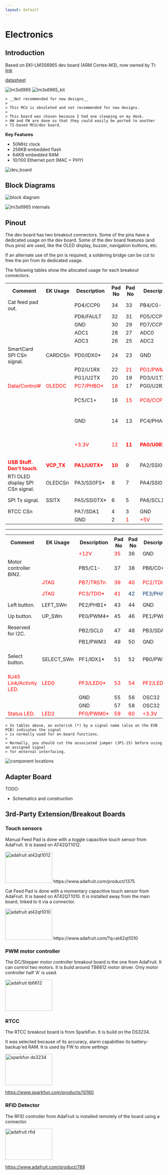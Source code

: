 ```yaml
---
layout: default
---
```


# Electronics

## Introduction

Based on EKI-LM3S6965 dev board (ARM Cortex-M3), now owned by TI: [link](http://www.ti.com/product/LM3S6965)

[datasheet](http://www.ti.com/lit/ug/spmu029a/spmu029a.pdf)

![lm3s6965](./images/LM3S6965.jpg)
![lm3s6965_kit](./images/lm3s6965_kit.jpg)

    > __Not recommended for new designs__
    >
    > This MCU is obsoleted and not recommended for new designs.
    >
    > This board was chosen because I had one sleeping on my desk.
    > HW and FW are done so that they could easily be ported to another
    > TI-based MCU/dev board.

__Key Features__
*  50MHz clock
*  256KB embedded flash
*  64KB embedded RAM
*  10/100 Ethernet port (MAC + PHY)

![dev_board](./images/ek-lm3s8962_fig.1.jpg)

## Block Diagrams

![block diagram](./images/lm3s6965ek_block_diagram.png)

![lm3s6965 internals](./images/custom_diagram_1_LM3S6965.gif)

## Pinout

The dev board has two breakout connectors. Some of the pins have a dedicated usage on the dev board. Some of the dev board features (and thus pins) are used, like the OLED display, buzzer, navigation buttons, etc.

If an alternate use of the pin is required, a soldering bridge can be cut to free the pin from its dedicated usage.

The following tables show the allocated usage for each breakout connectors.

<table class="confluenceTable"><colgroup><col/> <col/> <col/> <col/> <col/> <col/> <col/><col/></colgroup><tbody><tr><th class="confluenceTh">Comment</th><th class="confluenceTh">EK Usage</th><th class="confluenceTh">Description</th><th class="confluenceTh">Pad No</th><th class="confluenceTh">Pad No</th><th class="confluenceTh">Description</th><th class="confluenceTh">EK Usage</th><th class="confluenceTh">Comment</th></tr><tr><td class="confluenceTd">Cat feed pad out.</td><td class="confluenceTd"><br/></td><td class="confluenceTd">PD4/CCP0</td><td class="confluenceTd">34</td><td class="confluenceTd">33</td><td class="confluenceTd">PB4/C0-</td><td class="confluenceTd"><br/></td><td class="confluenceTd"><br/></td></tr><tr><td class="confluenceTd"><br/></td><td class="confluenceTd"><br/></td><td class="confluenceTd">PD6/FAULT</td><td class="confluenceTd">32</td><td class="confluenceTd">31</td><td class="confluenceTd">PD5/CCP2</td><td class="confluenceTd"><br/></td><td class="confluenceTd"><br/></td></tr><tr><td class="highlight-grey confluenceTd" data-highlight-colour="grey"> </td><td class="highlight-grey confluenceTd" data-highlight-colour="grey"> </td><td class="highlight-grey confluenceTd" data-highlight-colour="grey">GND</td><td class="highlight-grey confluenceTd" data-highlight-colour="grey">30</td><td class="confluenceTd">29</td><td class="confluenceTd">PD7/CCP1</td><td class="confluenceTd"><br/></td><td class="confluenceTd"><br/></td></tr><tr><td class="confluenceTd"><br/></td><td class="confluenceTd"><br/></td><td class="confluenceTd">ADC1</td><td class="confluenceTd">28</td><td class="confluenceTd">27</td><td class="confluenceTd">ADC0</td><td class="confluenceTd"><br/></td><td class="confluenceTd"><br/></td></tr><tr><td class="confluenceTd"><br/></td><td class="confluenceTd"><br/></td><td class="confluenceTd">ADC3</td><td class="confluenceTd">26</td><td class="confluenceTd">25</td><td class="confluenceTd">ADC2</td><td class="confluenceTd"><br/></td><td class="confluenceTd"><br/></td></tr><tr><td class="highlight-blue confluenceTd" data-highlight-colour="blue">SmartCard SPI CSn signal.</td><td class="highlight-blue confluenceTd" data-highlight-colour="blue">CARDCSn</td><td class="highlight-blue confluenceTd" data-highlight-colour="blue">PD0/IDX0*</td><td class="highlight-blue confluenceTd" data-highlight-colour="blue">24</td><td class="highlight-grey confluenceTd" data-highlight-colour="grey">23</td><td class="highlight-grey confluenceTd" data-highlight-colour="grey">GND</td><td class="highlight-grey confluenceTd" data-highlight-colour="grey"> </td><td class="highlight-grey confluenceTd" data-highlight-colour="grey"> </td></tr><tr><td class="confluenceTd"><br/></td><td class="confluenceTd"><br/></td><td class="confluenceTd">PD2/U1RX</td><td class="confluenceTd">22</td><td class="confluenceTd"><span style="color: rgb(255,0,0);">21</span></td><td class="confluenceTd"><span style="color: rgb(255,0,0);">PD1/PWM1*</span></td><td class="confluenceTd"><span style="color: rgb(255,0,0);">SOUND</span></td><td class="confluenceTd"><span style="color: rgb(255,0,0);">Speaker.</span></td></tr><tr><td class="confluenceTd"><br/></td><td class="confluenceTd"><br/></td><td class="confluenceTd">PG1/U2TX</td><td class="confluenceTd">20</td><td class="confluenceTd">19</td><td class="confluenceTd">PD3/U1TX</td><td class="confluenceTd"><br/></td><td class="confluenceTd"><br/></td></tr><tr><td class="confluenceTd"><span style="color: rgb(255,0,0);">Data/Control#</span></td><td class="confluenceTd"><span style="color: rgb(255,0,0);">OLEDDC</span></td><td class="confluenceTd"><span style="color: rgb(255,0,0);">PC7/PHBO*</span></td><td class="confluenceTd"><span style="color: rgb(255,0,0);">18</span></td><td class="confluenceTd">17</td><td class="confluenceTd">PG0/U2RX</td><td class="confluenceTd"><br/></td><td class="confluenceTd"><br/></td></tr><tr><td class="confluenceTd"><br/></td><td class="confluenceTd"><br/></td><td class="confluenceTd">PC5/C1+</td><td class="confluenceTd">16</td><td class="confluenceTd"><span style="color: rgb(255,0,0);">15</span></td><td class="confluenceTd"><span style="color: rgb(255,0,0);">PC6/CCP3*</span></td><td class="confluenceTd"><span style="color: rgb(255,0,0);">EN+15V</span></td><td class="confluenceTd"><span style="color: rgb(255,0,0);">OLED +15V enable.</span></td></tr><tr><td class="highlight-grey confluenceTd" data-highlight-colour="grey"> </td><td class="highlight-grey confluenceTd" data-highlight-colour="grey"> </td><td class="highlight-grey confluenceTd" data-highlight-colour="grey">GND</td><td class="highlight-grey confluenceTd" data-highlight-colour="grey">14</td><td class="confluenceTd">13</td><td class="confluenceTd">PC4/PHA0</td><td class="confluenceTd"><br/></td><td class="confluenceTd">Manual feed pad out.</td></tr><tr><td class="highlight-red confluenceTd" data-highlight-colour="red"><span style="color: rgb(255,0,0);"> </span></td><td class="highlight-red confluenceTd" data-highlight-colour="red"><span style="color: rgb(255,0,0);"> </span></td><td class="highlight-red confluenceTd" data-highlight-colour="red"><span style="color: rgb(255,0,0);">+3.3V</span></td><td class="highlight-red confluenceTd" data-highlight-colour="red"><span style="color: rgb(255,0,0);">12</span></td><td class="confluenceTd"><strong><span style="color: rgb(255,0,0);">11</span></strong></td><td class="confluenceTd"><strong><span style="color: rgb(255,0,0);">PA0/U0RX*</span></strong></td><td class="confluenceTd"><strong><span style="color: rgb(255,0,0);">VCP_RX</span></strong></td><td class="confluenceTd"><strong><span style="color: rgb(255,0,0);">USB Stuff. Don't touch.</span></strong></td></tr><tr><td class="confluenceTd"><span style="color: rgb(255,0,0);"><strong>USB Stuff. Don't touch.</strong></span></td><td class="confluenceTd"><span style="color: rgb(255,0,0);"><strong>VCP_TX</strong></span></td><td class="confluenceTd"><span style="color: rgb(255,0,0);"><strong>PA1/U0TX*</strong></span></td><td class="confluenceTd"><span style="color: rgb(255,0,0);"><strong>10</strong></span></td><td class="highlight-blue confluenceTd" data-highlight-colour="blue">9</td><td class="highlight-blue confluenceTd" data-highlight-colour="blue">PA2/SSI0CLK*</td><td class="highlight-blue confluenceTd" data-highlight-colour="blue">SSICLK</td><td class="highlight-blue confluenceTd" data-highlight-colour="blue">SPI Clock signal.</td></tr><tr><td class="highlight-blue confluenceTd" data-highlight-colour="blue">RTI OLED display SPI CSn signal.</td><td class="highlight-blue confluenceTd" data-highlight-colour="blue">OLEDCSn</td><td class="highlight-blue confluenceTd" data-highlight-colour="blue">PA3/SS0FS*</td><td class="highlight-blue confluenceTd" data-highlight-colour="blue">8</td><td class="highlight-blue confluenceTd" data-highlight-colour="blue">7</td><td class="highlight-blue confluenceTd" data-highlight-colour="blue">PA4/SSI0RX*</td><td class="highlight-blue confluenceTd" data-highlight-colour="blue">SSIRX</td><td class="highlight-blue confluenceTd" data-highlight-colour="blue">SPI Rx signal.</td></tr><tr><td class="highlight-blue confluenceTd" data-highlight-colour="blue">SPI Tx signal.</td><td class="highlight-blue confluenceTd" data-highlight-colour="blue">SSITX</td><td class="highlight-blue confluenceTd" data-highlight-colour="blue">PA5/SSI0TX*</td><td class="highlight-blue confluenceTd" data-highlight-colour="blue">6</td><td class="confluenceTd">5</td><td class="confluenceTd">PA6/SCL1</td><td class="confluenceTd"> </td><td class="confluenceTd">RTCC SQW.</td></tr><tr><td class="confluenceTd">RTCC CSn</td><td class="confluenceTd"> </td><td class="confluenceTd">PA7/SDA1</td><td class="confluenceTd">4</td><td class="highlight-grey confluenceTd" data-highlight-colour="grey">3</td><td class="highlight-grey confluenceTd" data-highlight-colour="grey">GND</td><td class="highlight-grey confluenceTd" data-highlight-colour="grey"> </td><td class="highlight-grey confluenceTd" data-highlight-colour="grey"> </td></tr><tr><td class="highlight-grey confluenceTd" data-highlight-colour="grey"> </td><td class="highlight-grey confluenceTd" data-highlight-colour="grey"> </td><td class="highlight-grey confluenceTd" data-highlight-colour="grey">GND</td><td class="highlight-grey confluenceTd" data-highlight-colour="grey">2</td><td class="highlight-red confluenceTd" data-highlight-colour="red"><span style="color: rgb(255,0,0);">1</span></td><td class="highlight-red confluenceTd" data-highlight-colour="red"><span style="color: rgb(255,0,0);">+5V</span></td><td class="highlight-red confluenceTd" data-highlight-colour="red"><span style="color: rgb(255,0,0);"> </span></td><td class="highlight-red confluenceTd" data-highlight-colour="red"><span style="color: rgb(255,0,0);"> </span></td></tr></tbody></table>

* * *
    
<table class="confluenceTable"><colgroup><col/> <col/> <col/> <col/> <col/> <col/> <col/><col/></colgroup><tbody><tr><th class="confluenceTh">Comment</th><th class="confluenceTh">EK Usage</th><th class="confluenceTh">Description</th><th class="confluenceTh">Pad No</th><th class="confluenceTh">Pad No</th><th class="confluenceTh">Description</th><th class="confluenceTh">EK Usage</th><th class="confluenceTh">Comment</th></tr><tr><td class="highlight-red confluenceTd" data-highlight-colour="red"><span style="color: rgb(255,0,0);"> </span></td><td class="highlight-red confluenceTd" data-highlight-colour="red"><span style="color: rgb(255,0,0);"> </span></td><td class="highlight-red confluenceTd" data-highlight-colour="red"><span style="color: rgb(255,0,0);">+12V</span></td><td class="highlight-red confluenceTd" data-highlight-colour="red"><span style="color: rgb(255,0,0);">35</span></td><td class="highlight-grey confluenceTd" data-highlight-colour="grey">36</td><td class="highlight-grey confluenceTd" data-highlight-colour="grey">GND</td><td class="highlight-grey confluenceTd" data-highlight-colour="grey"> </td><td class="highlight-grey confluenceTd" data-highlight-colour="grey"> </td></tr><tr><td class="confluenceTd">Motor controller BIN2.</td><td class="confluenceTd"><br/></td><td class="confluenceTd">PB5/C1-</td><td class="confluenceTd">37</td><td class="confluenceTd">38</td><td class="confluenceTd">PB6/C0+</td><td class="confluenceTd"><br/></td><td class="confluenceTd">Motor controller BIN1.</td></tr><tr><td class="confluenceTd"><br/></td><td class="confluenceTd"><span style="color: rgb(255,0,0);">JTAG</span></td><td class="confluenceTd"><span style="color: rgb(255,0,0);">PB7/TRSTn</span></td><td class="confluenceTd"><span style="color: rgb(255,0,0);">39</span></td><td class="confluenceTd"><span style="color: rgb(255,0,0);">40</span></td><td class="confluenceTd"><span style="color: rgb(255,0,0);">PC2/TDI*</span></td><td class="confluenceTd"><span style="color: rgb(255,0,0);">JTAG</span></td><td class="confluenceTd"><br/></td></tr><tr><td class="confluenceTd"><br/></td><td class="confluenceTd"><span style="color: rgb(255,0,0);">JTAG</span></td><td class="confluenceTd"><span style="color: rgb(255,0,0);">PC3/TDO*</span></td><td class="confluenceTd"><span style="color: rgb(255,0,0);">41</span></td><td class="highlight-yellow confluenceTd" data-highlight-colour="yellow"><span style="color: rgb(0,51,102);">42</span></td><td class="highlight-yellow confluenceTd" data-highlight-colour="yellow"><span style="color: rgb(0,51,102);">PE3/PHA1*</span></td><td class="highlight-yellow confluenceTd" data-highlight-colour="yellow"><span style="color: rgb(0,51,102);">RIGHT_SWn</span></td><td class="highlight-yellow confluenceTd" data-highlight-colour="yellow"><span style="color: rgb(0,51,102);">Right Button.</span></td></tr><tr><td class="highlight-yellow confluenceTd" data-highlight-colour="yellow">Left button.</td><td class="highlight-yellow confluenceTd" data-highlight-colour="yellow">LEFT_SWn</td><td class="highlight-yellow confluenceTd" data-highlight-colour="yellow">PE2/PHB1*</td><td class="highlight-yellow confluenceTd" data-highlight-colour="yellow">43</td><td class="highlight-grey confluenceTd" data-highlight-colour="grey">44</td><td class="highlight-grey confluenceTd" data-highlight-colour="grey">GND</td><td class="highlight-grey confluenceTd" data-highlight-colour="grey"> </td><td class="highlight-grey confluenceTd" data-highlight-colour="grey"> </td></tr><tr><td class="highlight-yellow confluenceTd" data-highlight-colour="yellow">Up button.</td><td class="highlight-yellow confluenceTd" data-highlight-colour="yellow">UP_SWn</td><td class="highlight-yellow confluenceTd" data-highlight-colour="yellow">PE0/PWM4*</td><td class="highlight-yellow confluenceTd" data-highlight-colour="yellow">45</td><td class="highlight-yellow confluenceTd" data-highlight-colour="yellow">46</td><td class="highlight-yellow confluenceTd" data-highlight-colour="yellow">PE1/PWM5*</td><td class="highlight-yellow confluenceTd" data-highlight-colour="yellow">DOWN_SWn</td><td class="highlight-yellow confluenceTd" data-highlight-colour="yellow">Down Button.</td></tr><tr><td class="confluenceTd">Reserved for I2C.</td><td class="confluenceTd"> </td><td class="confluenceTd">PB2/SCL0</td><td class="confluenceTd">47</td><td class="confluenceTd">48</td><td class="confluenceTd">PB3/SDA0</td><td class="confluenceTd"> </td><td class="confluenceTd">Reserved for I2C.</td></tr><tr><td class="confluenceTd"><br/></td><td class="confluenceTd"><br/></td><td class="confluenceTd">PB1/PWM3</td><td class="confluenceTd">49</td><td class="highlight-grey confluenceTd" data-highlight-colour="grey">50</td><td class="highlight-grey confluenceTd" data-highlight-colour="grey">GND</td><td class="highlight-grey confluenceTd" data-highlight-colour="grey"> </td><td class="highlight-grey confluenceTd" data-highlight-colour="grey"> </td></tr><tr><td class="highlight-yellow confluenceTd" data-highlight-colour="yellow">Select button.</td><td class="highlight-yellow confluenceTd" data-highlight-colour="yellow">SELECT_SWn</td><td class="highlight-yellow confluenceTd" data-highlight-colour="yellow">PF1/IDX1*</td><td class="highlight-yellow confluenceTd" data-highlight-colour="yellow">51</td><td class="confluenceTd">52</td><td class="confluenceTd">PB0/PWM2</td><td class="confluenceTd"><br/></td><td class="confluenceTd">Motor controller PWMA input.</td></tr><tr><td class="confluenceTd"><span style="color: rgb(255,0,0);">RJ45 Link/Activity LED.</span></td><td class="confluenceTd"><span style="color: rgb(255,0,0);">LED0</span></td><td class="confluenceTd"><span style="color: rgb(255,0,0);">PF3/LED0*</span></td><td class="confluenceTd"><span style="color: rgb(255,0,0);">53</span></td><td class="confluenceTd"><span style="color: rgb(255,0,0);">54</span></td><td class="confluenceTd"><span style="color: rgb(255,0,0);">PF2/LED1*</span></td><td class="confluenceTd"><span style="color: rgb(255,0,0);">LED1</span></td><td class="confluenceTd"><span style="color: rgb(255,0,0);">RJ45 Link/Activity LED.</span></td></tr><tr><td class="highlight-grey confluenceTd" data-highlight-colour="grey"> </td><td class="highlight-grey confluenceTd" data-highlight-colour="grey"> </td><td class="highlight-grey confluenceTd" data-highlight-colour="grey">GND</td><td class="highlight-grey confluenceTd" data-highlight-colour="grey">55</td><td class="confluenceTd">56</td><td class="confluenceTd">OSC32</td><td class="confluenceTd"><br/></td><td class="confluenceTd"><br/></td></tr><tr><td class="highlight-grey confluenceTd" data-highlight-colour="grey"> </td><td class="highlight-grey confluenceTd" data-highlight-colour="grey"> </td><td class="highlight-grey confluenceTd" data-highlight-colour="grey">GND</td><td class="highlight-grey confluenceTd" data-highlight-colour="grey">57</td><td class="confluenceTd">58</td><td class="confluenceTd">OSC32</td><td class="confluenceTd"><br/></td><td class="confluenceTd"><br/></td></tr><tr><td class="confluenceTd"><span style="color: rgb(255,0,0);">Status LED.</span></td><td class="confluenceTd"><span style="color: rgb(255,0,0);">LED2</span></td><td class="confluenceTd"><span style="color: rgb(255,0,0);">PF0/PWM0*</span></td><td class="confluenceTd"><span style="color: rgb(255,0,0);">59</span></td><td class="highlight-red confluenceTd" data-highlight-colour="red"><span style="color: rgb(255,0,0);">60</span></td><td class="highlight-red confluenceTd" data-highlight-colour="red"><span style="color: rgb(255,0,0);">+3.3V</span></td><td class="highlight-red confluenceTd" data-highlight-colour="red"><span style="color: rgb(255,0,0);"> </span></td><td class="highlight-red confluenceTd" data-highlight-colour="red"><span style="color: rgb(255,0,0);"> </span></td></tr></tbody></table>
  
    > In tables above, an asterisk (*) by a signal name (also on the EVB PCB) indicates the signal
    > is normally used for on-board functions.
    >
    > Normally, you should cut the associated jumper (JP1-15) before using an assigned signal
    > for external interfacing.
    
![component locations](./images/connection_details_w_color.png)

## Adapter Board

TODO:
*  Schematics and construction

## 3rd-Party Extension/Breakout Boards

### Touch sensors
Manual Feed Pad is done with a toggle  capacitive touch sensor from AdaFruit. It is based on AT42QT1012.

<img src="./images/adafruit_at42qt1012.jpg" alt="adafruit at42qt1012" height="100" width="150">
https://www.adafruit.com/product/1375

Cat Feed Pad is done with a momentary capacitive touch sensor from AdaFruit. It is based on AT42QT1010. It is installed away from the main board, linked to it via a connector.

<img src="./images/adafruit_at42qt1010.jpg" alt="adafruit at42qt1010" height="100" width="150">
https://www.adafruit.com/?q=at42qt1010

### PWM motor controller
The DC/Stepper motor controller breakout board is the one from AdaFruit. It can control two motors. It is build around TB6612 motor driver. Only  motor controller half 'A' is used.

<img src="./images/adafruit_tb6612.jpg" alt="adafruit tb6612" height="100" width="150">

### RTCC
The RTCC breakout board is from SparkFun. It is build on the DS3234.

It was selected because of its accuracy, alarm capabitlies its battery-backup'ed RAM. It is used by FW to store settings

<img src="./images/sparkfun_ds3234.jpg" alt="sparkfun ds3234" height="100" width="150">

https://www.sparkfun.com/products/10160

### RFID Detector
The RFID controller from AdaFruit is installed remotely of the board using a connector.

<img src="./images/adafruit_rfid.jpg" alt="adafruit rfid" height="100" width="150">

https://www.adafruit.com/product/789
